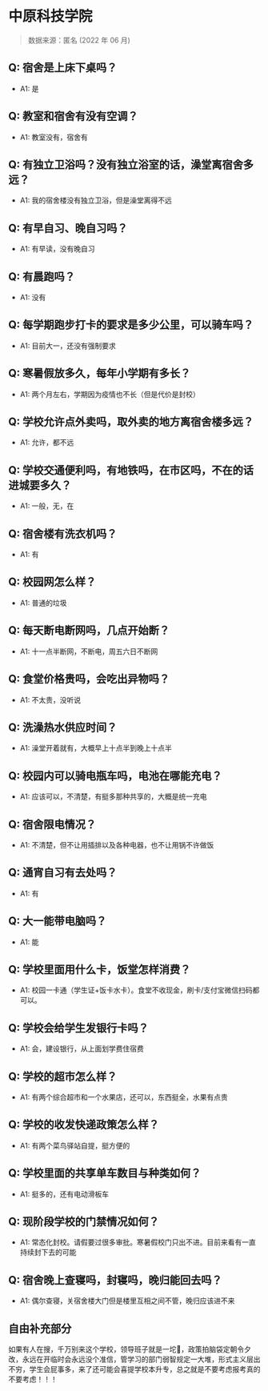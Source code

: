 # 中原科技学院

> 数据来源：匿名 (2022 年 06 月)

## Q: 宿舍是上床下桌吗？

- A1: 是

## Q: 教室和宿舍有没有空调？

- A1: 教室没有，宿舍有

## Q: 有独立卫浴吗？没有独立浴室的话，澡堂离宿舍多远？

- A1: 我的宿舍楼没有独立卫浴，但是澡堂离得不远

## Q: 有早自习、晚自习吗？

- A1: 有早读，没有晚自习

## Q: 有晨跑吗？

- A1: 没有

## Q: 每学期跑步打卡的要求是多少公里，可以骑车吗？

- A1: 目前大一，还没有强制要求

## Q: 寒暑假放多久，每年小学期有多长？

- A1: 两个月左右，学期因为疫情也不长（但是代价是封校）

## Q: 学校允许点外卖吗，取外卖的地方离宿舍楼多远？

- A1: 允许，都不远

## Q: 学校交通便利吗，有地铁吗，在市区吗，不在的话进城要多久？

- A1: 一般，无，在

## Q: 宿舍楼有洗衣机吗？

- A1: 有

## Q: 校园网怎么样？

- A1: 普通的垃圾

## Q: 每天断电断网吗，几点开始断？

- A1: 十一点半断网，不断电，周五六日不断网

## Q: 食堂价格贵吗，会吃出异物吗？

- A1: 不太贵，没听说

## Q: 洗澡热水供应时间？

- A1: 澡堂开着就有，大概早上十点半到晚上十点半

## Q: 校园内可以骑电瓶车吗，电池在哪能充电？

- A1: 应该可以，不清楚，有挺多那种共享的，大概是统一充电

## Q: 宿舍限电情况？

- A1: 不清楚，但不让用插排以及各种电器，也不让用锅不许做饭

## Q: 通宵自习有去处吗？

- A1: 有

## Q: 大一能带电脑吗？

- A1: 能

## Q: 学校里面用什么卡，饭堂怎样消费？

- A1: 校园一卡通（学生证+饭卡水卡）。食堂不收现金，刷卡/支付宝微信扫码都可以。

## Q: 学校会给学生发银行卡吗？

- A1: 会，建设银行，从上面划学费住宿费

## Q: 学校的超市怎么样？

- A1: 有两个综合超市和一个水果店，还可以，东西挺全，水果有点贵

## Q: 学校的收发快递政策怎么样？

- A1: 有两个菜鸟驿站自提，挺方便的

## Q: 学校里面的共享单车数目与种类如何？

- A1: 挺多的，还有电动滑板车

## Q: 现阶段学校的门禁情况如何？

- A1: 常态化封校。请假要过很多审批。寒暑假校门只出不进。目前来看有一直持续封下去的可能

## Q: 宿舍晚上查寝吗，封寝吗，晚归能回去吗？

- A1: 偶尔查寝，关宿舍楼大门但是楼里互相之间不管，晚归应该进不来

## 自由补充部分

如果有人在搜，千万别来这个学校，领导班子就是一坨💩，政策拍脑袋定朝令夕改，永远在开临时会永远没个准信，管学习的部门弱智规定一大堆，形式主义层出不穷，学生会屁事多，来了还可能会喜提学校本升专，总之就是不要考虑报考真的不要考虑！！！